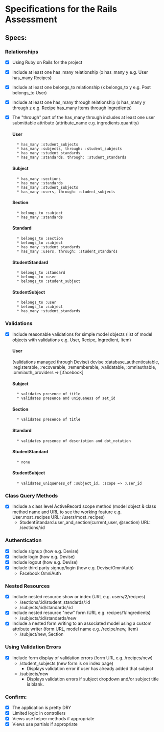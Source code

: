 # Specifications for the Rails Assessment

## Specs:

### Relationships

- [x] Using Ruby on Rails for the project
- [x] Include at least one has_many relationship (x has_many y e.g. User has_many Recipes)
- [x] Include at least one belongs_to relationship (x belongs_to y e.g. Post belongs_to User)
- [x] Include at least one has_many through relationship (x has_many y through z e.g. Recipe has_many Items through Ingredients)
- [x] The "through" part of the has_many through includes at least one user submittable attribute (attribute_name e.g. ingredients.quantity)

    #### User 
        * has_many :student_subjects
        * has_many :subjects, through: :student_subjects
        * has_many :student_standards
        * has_many :standards, through: :student_standards

    #### Subject
        * has_many :sections
        * has_many :standards
        * has_many :student_subjects
        * has_many :users, through: :student_subjects

    #### Section
        * belongs_to :subject
        * has_many :standards

    #### Standard
        * belongs_to :section
        * belongs_to :subject
        * has_many :student_standards
        * has_many :users, through: :student_standards

    #### StudentStandard
        * belongs_to :standard
        * belongs_to :user
        * belongs_to :student_subject
    
    #### StudentSubject
        * belongs_to :user 
        * belongs_to :subject
        * has_many :student_standards
    
 ### Validations

- [x] Include reasonable validations for simple model objects (list of model objects with validations e.g. User, Recipe, Ingredient, Item)
   
    #### User
    (validations managed through Devise)
    devise :database_authenticatable, :registerable,
         :recoverable, :rememberable, :validatable,
         :omniauthable, :omniauth_providers => [:facebook]

    #### Subject
        * validates presence of title
        * validates presence and uniqueness of set_id

    #### Section
        * validates presence of title
    
    #### Standard
        * validates presence of description and dot_notation

    #### StudentStandard
        * none
    
    #### StudentSubject
        * validates_uniqueness_of :subject_id, :scope => :user_id

### Class Query Methods
- [x] Include a class level ActiveRecord scope method (model object & class method name and URL to see the working feature e.g. User.most_recipes URL: /users/most_recipes)
    * StudentStandard.user_and_section(current_user, @section) URL: /sections/:id

### Authentication
- [x] Include signup (how e.g. Devise)
- [x] Include login (how e.g. Devise)
- [x] Include logout (how e.g. Devise)
- [x] Include third party signup/login (how e.g. Devise/OmniAuth)
    * Facebook OmniAuth

### Nested Resources
- [x] Include nested resource show or index (URL e.g. users/2/recipes)
    * /sections/:id/student_standards/:id
    * /subjects/:id/standards/:id
- [x] Include nested resource "new" form (URL e.g. recipes/1/ingredients)
    * /subjects/:id/standards/new
- [x] Include a nested form writing to an associated model using a custom attribute writer (form URL, model name e.g. /recipe/new, Item)
    * /subject/new, Section

### Using Validation Errors
- [x] Include form display of validation errors (form URL e.g. /recipes/new)
    * /student_subjects (new form is on index page)
        * Displays validation error if user has already added that subject
    * /subjects/new
        * Displays validation errors if subject dropdown and/or subject title is blank.

### Confirm:
- [x] The application is pretty DRY
- [x] Limited logic in controllers
- [x] Views use helper methods if appropriate
- [x] Views use partials if appropriate